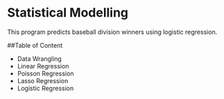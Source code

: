 # Statistical Modelling
This program predicts baseball division winners using logistic regression.

##Table of Content
* Data Wrangling
* Linear Regression
* Poisson Regression
* Lasso Regression
* Logistic Regression

